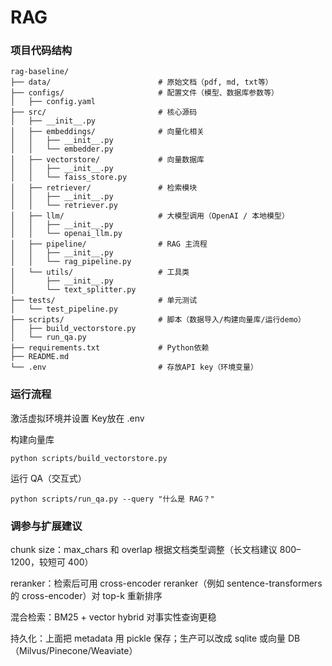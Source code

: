 # RAG

### 项目代码结构

```
rag-baseline/
├── data/                        # 原始文档（pdf, md, txt等）
├── configs/                     # 配置文件（模型、数据库参数等）
│   ├── config.yaml
├── src/                         # 核心源码
│   ├── __init__.py
│   ├── embeddings/              # 向量化相关
│   │   ├── __init__.py
│   │   └── embedder.py
│   ├── vectorstore/             # 向量数据库
│   │   ├── __init__.py
│   │   └── faiss_store.py
│   ├── retriever/               # 检索模块
│   │   ├── __init__.py
│   │   └── retriever.py
│   ├── llm/                     # 大模型调用（OpenAI / 本地模型）
│   │   ├── __init__.py
│   │   └── openai_llm.py
│   ├── pipeline/                # RAG 主流程
│   │   ├── __init__.py
│   │   └── rag_pipeline.py
│   └── utils/                   # 工具类
│       ├── __init__.py
│       └── text_splitter.py
├── tests/                       # 单元测试
│   └── test_pipeline.py
├── scripts/                     # 脚本（数据导入/构建向量库/运行demo）
│   ├── build_vectorstore.py
│   └── run_qa.py
├── requirements.txt             # Python依赖
├── README.md
└── .env                         # 存放API key（环境变量）
```



### 运行流程

激活虚拟环境并设置 Key放在 .env




构建向量库
```
python scripts/build_vectorstore.py
```


运行 QA（交互式）
```
python scripts/run_qa.py --query "什么是 RAG？"
```

### 调参与扩展建议

chunk size：max_chars 和 overlap 根据文档类型调整（长文档建议 800–1200，较短可 400）

reranker：检索后可用 cross-encoder reranker（例如 sentence-transformers 的 cross-encoder）对 top-k 重新排序

混合检索：BM25 + vector hybrid 对事实性查询更稳

持久化：上面把 metadata 用 pickle 保存；生产可以改成 sqlite 或向量 DB（Milvus/Pinecone/Weaviate）